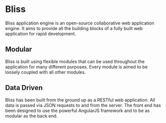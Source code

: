 Bliss
=====

Bliss application engine is an open-source collaborative web application engine. It aims to provide all the building blocks of a fully built web application for rapid development.

Modular
-------
Bliss is built using flexible modules that can be used throughout the application for many different purposes.  Every module is aimed to be loosely coupled with all other modules.

Data Driven
-----------
Bliss has been built from the ground up as a RESTful web application.  All data is passed via JSON requests to and from the server.  The front end has been designed to use the powerful AngularJS framework and to be as modular as the back end.

